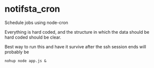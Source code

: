 # notifsta_cron
Schedule jobs using node-cron

Everything is hard coded, and the structure in which the data should be hard coded should be clear.

Best way to run this and have it survive after the ssh session ends will probably be 
```
nohup node app.js &
```
